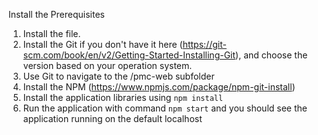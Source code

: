
    
    
Install the Prerequisites
1. Install the file.
2. Install the Git if you don't have it here (https://git-scm.com/book/en/v2/Getting-Started-Installing-Git), and choose the version based on your operation system.
3. Use Git to navigate to the /pmc-web subfolder
4. Install the NPM (https://www.npmjs.com/package/npm-git-install)
5. Install the application libraries using `npm install` 
6. Run the application with command `npm start` and you should see the application running on the default localhost



